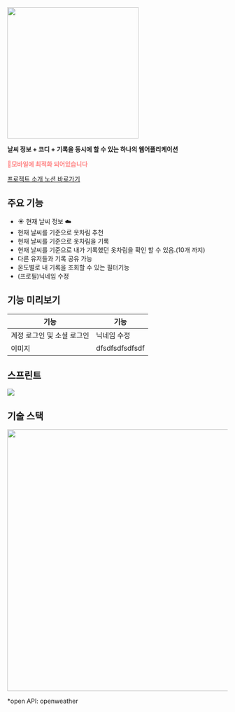 <img src="https://github.com/chae-young/weather_zip/assets/28029685/86f1836b-71f9-4bdb-b59f-8c55133fcf09" width="300">

**날씨 정보 + 코디 + 기록을 동시에 할 수 있는 하나의 웹어플리케이션**

**<span style="color:#ff8383">📱모바일에 최적화 되어있습니다</span>**

[프로젝트 소개 노션 바로가기](https://fixed-rubidium-143.notion.site/zip-65f6d8180154439d9b2e0a6b66cca371?pvs=4)

## 주요 기능

- ☀️ 현재 날씨 정보 ☁️
- 현재 날씨를 기준으로 옷차림 추천
- 현재 날씨를 기준으로 옷차림을 기록
- 현재 날씨를 기준으로 내가 기록했던 옷차림을 확인 할 수 있음.(10개 까지)
- 다른 유저들과 기록 공유 가능
- 온도별로 내 기록을 조회할 수 있는 필터기능
- (프로필)닉네임 수정

## 기능 미리보기

<table>
    <thead>
        <th>기능</th>
        <th>기능</th>
    </thead>
    <tbody>
        <tr>
            <td>계정 로그인 및 소셜 로그인</td>
            <td>닉네임 수정</td>
        </tr>
        <tr>
            <td>이미지</td>
            <td>dfsdfsdfsdfsdf</td>
        </tr>
    </tbody>
</table>

## 스프린트

<img src="https://github.com/chae-young/weather_zip/assets/28029685/72ca039a-58bc-4d74-88bc-afd643a7cb5e">

## 기술 스택

<img width="598"  src="https://github.com/chae-young/weather_zip/assets/28029685/46489f34-2137-41fe-8329-0fc58403535a">

\*open API: openweather
